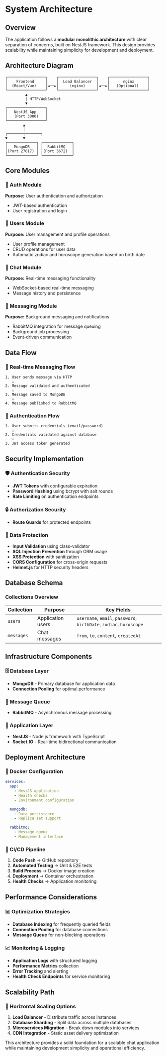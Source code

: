 # System Architecture

## Overview

The application follows a **modular monolithic architecture** with clear separation of concerns, built on NestJS framework. This design provides scalability while maintaining simplicity for development and deployment.

## Architecture Diagram

```
┌─────────────────┐    ┌─────────────────┐    ┌─────────────────┐
│    Frontend     │    │  Load Balancer  │    │      nginx      │
│  (React/Vue)    │◄──►│     (nginx)     │◄──►│   (Optional)    │
└─────────────────┘    └─────────────────┘    └─────────────────┘
         ▲
         │ HTTP/WebSocket
         ▼
┌─────────────────┐
│   NestJS App    │
│   (Port 3000)   │
└─────────────────┘
        ▲
        │
┌───────┬───────┐
▼       ▼
┌─────────────┐ ┌─────────────┐
│   MongoDB   │ │  RabbitMQ   │
│(Port 27017) │ │(Port 5672)  │
└─────────────┘ └─────────────┘
```

## Core Modules

### 🔐 Auth Module

**Purpose:** User authentication and authorization

- JWT-based authentication
- User registration and login

### 👤 Users Module

**Purpose:** User management and profile operations

- User profile management
- CRUD operations for user data
- Automatic zodiac and horoscope generation based on birth date

### 💬 Chat Module

**Purpose:** Real-time messaging functionality

- WebSocket-based real-time messaging
- Message history and persistence

### 📨 Messaging Module

**Purpose:** Background messaging and notifications

- RabbitMQ integration for message queuing
- Background job processing
- Event-driven communication

## Data Flow

### 📱 Real-time Messaging Flow

```
1. User sends message via HTTP
   ↓
2. Message validated and authenticated
   ↓
3. Message saved to MongoDB
   ↓
4. Message published to RabbitMQ
```

### 🔑 Authentication Flow

```
1. User submits credentials (email/password)
   ↓
2. Credentials validated against database
   ↓
3. JWT access token generated
```

## Security Implementation

### 🛡️ Authentication Security

- **JWT Tokens** with configurable expiration
- **Password Hashing** using bcrypt with salt rounds
- **Rate Limiting** on authentication endpoints

### 🔒 Authorization Security

- **Route Guards** for protected endpoints

### 🔐 Data Protection

- **Input Validation** using class-validator
- **SQL Injection Prevention** through ORM usage
- **XSS Protection** with sanitization
- **CORS Configuration** for cross-origin requests
- **Helmet.js** for HTTP security headers

## Database Schema

### Collections Overview

| Collection | Purpose           | Key Fields                                                          |
| ---------- | ----------------- | ------------------------------------------------------------------- |
| `users`    | Application users | `username`, `email`, `password`, `birthDate`, `zodiac`, `horoscope` |
| `messages` | Chat messages     | `from`, `to`, `content`, `createdAt`                                |

## Infrastructure Components

### 🗄️ Database Layer

- **MongoDB** - Primary database for application data
- **Connection Pooling** for optimal performance

### 📡 Message Queue

- **RabbitMQ** - Asynchronous message processing

### 🚀 Application Layer

- **NestJS** - Node.js framework with TypeScript
- **Socket.IO** - Real-time bidirectional communication

## Deployment Architecture

### 🐳 Docker Configuration

```yaml
services:
  app:
    - NestJS application
    - Health checks
    - Environment configuration

  mongodb:
    - Data persistence
    - Replica set support

  rabbitmq:
    - Message queue
    - Management interface
```

### 🔄 CI/CD Pipeline

1. **Code Push** → GitHub repository
2. **Automated Testing** → Unit & E2E tests
3. **Build Process** → Docker image creation
4. **Deployment** → Container orchestration
5. **Health Checks** → Application monitoring

## Performance Considerations

### 📊 Optimization Strategies

- **Database Indexing** for frequently queried fields
- **Connection Pooling** for database connections
- **Message Queue** for non-blocking operations

### 📈 Monitoring & Logging

- **Application Logs** with structured logging
- **Performance Metrics** collection
- **Error Tracking** and alerting
- **Health Check Endpoints** for service monitoring

## Scalability Path

### 🔀 Horizontal Scaling Options

1. **Load Balancer** - Distribute traffic across instances
2. **Database Sharding** - Split data across multiple databases
3. **Microservices Migration** - Break down modules into services
4. **CDN Integration** - Static asset delivery optimization

This architecture provides a solid foundation for a scalable chat application while maintaining development simplicity and operational efficiency.
